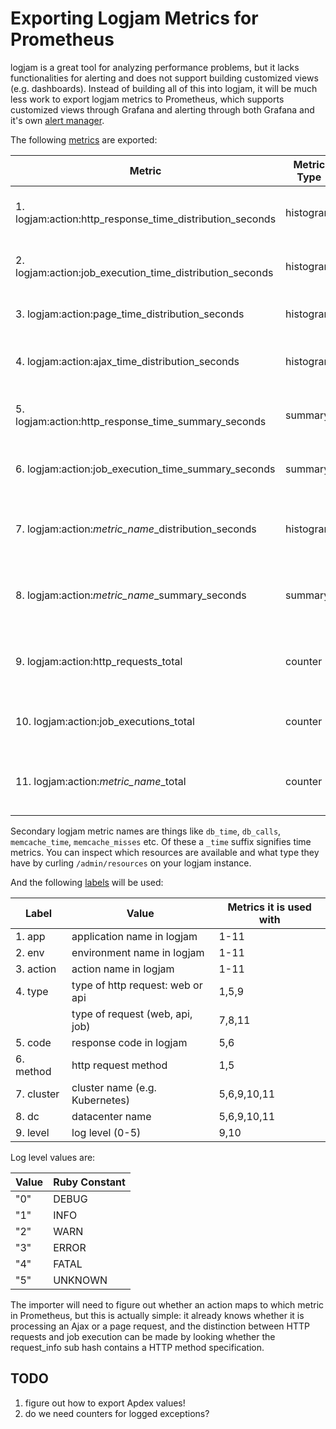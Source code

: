 # Exporting Logjam Metrics for Prometheus

logjam is a great tool for analyzing performance problems, but it lacks functionalities
for alerting and does not support building customized views (e.g. dashboards). Instead of
building all of this into logjam, it will be much less work to export logjam metrics to
Prometheus, which supports customized views through Grafana and alerting through both
Grafana and it's own [alert manager].

The following [metrics] are exported:

| Metric                                                       | Metric Type | Usage Pattern                          |
|--------------------------------------------------------------|-------------|----------------------------------------|
| 1. logjam:action:http\_response\_time\_distribution\_seconds | histogram   | used for both web and API requests     |
| 2. logjam:action:job\_execution\_time\_distribution\_seconds | histogram   | used for all kinds of background jobs  |
| 3. logjam:action:page\_time\_distribution\_seconds           | histogram   | used for page load times, RUM          |
| 4. logjam:action:ajax\_time\_distribution\_seconds           | histogram   | used for ajax requests, RUM            |
| 5. logjam:action:http\_response\_time\_summary\_seconds      | summary     | used for both web and API requests     |
| 6. logjam:action:job\_execution\_time\_summary\_seconds      | summary     | used for all kinds of background jobs  |
| 7. logjam:action:_metric\_name_\_distribution\_seconds       | histogram   | all secondary logjam time metric names |
| 8. logjam:action:_metric\_name_\_summary\_seconds            | summary     | all secondary logjam time metric names |
| 9. logjam:action:http\_requests\_total                       | counter     | web and API requests with log level    |
| 10. logjam:action:job\_executions\_total                     | counter     | job executions with log level          |
| 11. logjam:action:_metric\_name_\_total                      | counter     | all secondary logjam call metric names |


Secondary logjam metric names are things like `db_time`, `db_calls`, `memcache_time`,
`memcache_misses` etc. Of these a `_time` suffix signifies time metrics. You can inspect
which resources are available and what type they have by curling `/admin/resources` on
your logjam instance.

And the following [labels] will be used:

| Label      | Value                            | Metrics it is used with |
|------------|----------------------------------|-------------------------|
| 1. app     | application name in logjam       | 1-11                    |
| 2. env     | environment name in logjam       | 1-11                    |
| 3. action  | action name in logjam            | 1-11                    |
| 4. type    | type of http request: web or api | 1,5,9                   |
|            | type of request (web, api, job)  | 7,8,11                  |
| 5. code    | response code in logjam          | 5,6                     |
| 6. method  | http request method              | 1,5                     |
| 7. cluster | cluster name (e.g. Kubernetes)   | 5,6,9,10,11             |
| 8. dc      | datacenter name                  | 5,6,9,10,11             |
| 9. level   | log level (0-5)                  | 9,10                    |


Log level values are:

| Value | Ruby Constant |
|-------|---------------|
| "0"   | DEBUG         |
| "1"   | INFO          |
| "2"   | WARN          |
| "3"   | ERROR         |
| "4"   | FATAL         |
| "5"   | UNKNOWN       |

The importer will need to figure out whether an action maps to which metric in Prometheus,
but this is actually simple: it already knows whether it is processing an Ajax or a page
request, and the distinction between HTTP requests and job execution can be made by
looking whether the request\_info sub hash contains a HTTP method specification.

## TODO

1. figure out how to export Apdex values!
2. do we need counters for logged exceptions?

[metrics]: https://prometheus.io/docs/concepts/data_model/
[labels]: https://prometheus.io/docs/practices/naming/
[histogram]: https://prometheus.io/docs/concepts/metric_types/#histogram
[summary]: https://prometheus.io/docs/concepts/metric_types/#summary
[alert manager]: https://prometheus.io/docs/alerting/overview/
